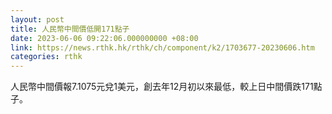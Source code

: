 ```yaml
---
layout: post
title: 人民幣中間價低開171點子
date: 2023-06-06 09:22:06.000000000 +08:00
link: https://news.rthk.hk/rthk/ch/component/k2/1703677-20230606.htm
categories: rthk
---
```


人民幣中間價報7.1075元兌1美元，創去年12月初以來最低，較上日中間價跌171點子。
